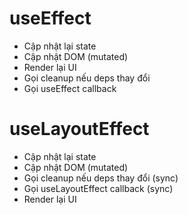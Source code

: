 # useEffect
- Cập nhật lại state
- Cập nhật DOM (mutated)
- Render lại UI
- Gọi cleanup nếu deps thay đổi
- Gọi useEffect callback

# useLayoutEffect
- Cập nhật lại state
- Cập nhật DOM (mutated)
- Gọi cleanup nếu deps thay đổi (sync)
- Gọi useLayoutEffect callback (sync)
- Render lại UI